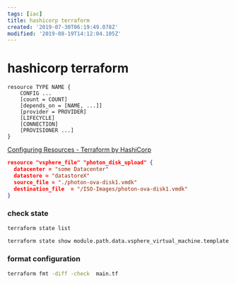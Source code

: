```yaml
---
tags: [iac]
title: hashicorp terraform
created: '2019-07-30T06:19:49.078Z'
modified: '2019-08-19T14:12:04.105Z'
---
```


# hashicorp terraform

```
resource TYPE NAME {
    CONFIG ...
    [count = COUNT]
    [depends_on = [NAME, ...]]
    [provider = PROVIDER]
    [LIFECYCLE]
    [CONNECTION]
    [PROVISIONER ...]
}
```
[Configuring Resources - Terraform by HashiCorp](https://www.terraform.io/docs/configuration/resources.html#syntax)


```json
resource "vsphere_file" "photon_disk_upload" {     
  datacenter = "some Datacenter"                        
  datastore = "datastoreX"                         
  source_file = "./photon-ova-disk1.vmdk"          
  destination_file  = "/ISO-Images/photon-ova-disk1.vmdk"                                             
} 
```

### check state
```sh
terraform state list

terraform state show module.path.data.vsphere_virtual_machine.template
```

### format configuration
```sh
terraform fmt -diff -check  main.tf
```
